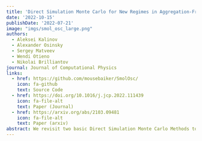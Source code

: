 ```yaml
---
title: 'Direct Simulation Monte Carlo for New Regimes in Aggregation-Fragmentation Kinetics'
date: '2022-10-15'
publishDate: '2022-07-21'
image: "imgs/smol_osc_large.png"
authors:
  - Aleksei Kalinov
  - Alexander Osinsky
  - Sergey Matveev
  - Wendi Otieno
  - Nikolai Brilliantov
journal: Journal of Computational Physics
links:
  - href: https://github.com/mousebaiker/SmolOsc/
    icon: fa-github
    text: Source Code
  - href: https://doi.org/10.1016/j.jcp.2022.111439
    icon: fa-file-alt
    text: Paper (Journal)
  - href: https://arxiv.org/abs/2103.09481
    icon: fa-file-alt
    text: Paper (arxiv)
abstract: We revisit two basic Direct Simulation Monte Carlo Methods to model aggregation kinetics and extend them for aggregation processes with collisional fragmentation (shattering). We test the performance and accuracy of the extended methods and compare their performance with efficient deterministic finite-difference method applied to the same model. We validate the stochastic methods on the test problems and apply them to verify the existence of oscillating regimes in the aggregation-fragmentation kinetics recently detected in deterministic simulations. We confirm the emergence of steady oscillations of densities in such systems and prove the stability of the oscillations with respect to fluctuations and noise.
---
```

